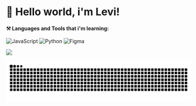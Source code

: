 # 💫 Hello world, i'm Levi!


#### ⚒️ Languages and Tools that i'm learning: <br>
![JavaScript](https://img.shields.io/badge/javascript-%23323330.svg?style=for-the-badge&logo=javascript&logoColor=%23F7DF1E) ![Python](https://img.shields.io/badge/python-3670A0?style=for-the-badge&logo=python&logoColor=ffdd54) ![Figma](https://img.shields.io/badge/figma-%23F24E1E.svg?style=for-the-badge&logo=figma&logoColor=white) 

![](https://github-readme-stats.vercel.app/api?username=levizzzx&theme=dark&hide_border=false&include_all_commits=false&count_private=false)<br/>

<picture align="center">
  <source media="(prefers-color-scheme: dark)" srcset="https://raw.githubusercontent.com/levizzzx/levizzzx/output/github-contribution-grid-snake-dark.svg">
  <source media="(prefers-color-scheme: light)" srcset="https://raw.githubusercontent.com/levizzzx/levizzzx/output/github-contribution-grid-snake-dark.svg">
  <img align="center" alt="github contribution grid snake animation" src="https://raw.githubusercontent.com/levizzzx/levizzzx/output/github-contribution-grid-snake.svg">
</picture>
